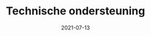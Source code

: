 ---
date: "2021-07-13"
draft: false
title: "Technische ondersteuning"
description: "Technische ondersteuening en support"
icon: "fas fa-dice-d6"  # fontawesome icon pack : https://fontawesome.com/icons/


######################### banner #####################
banner:
  title: "Technische ondersteuning"
  image: "images/products/02.jpg"
  content : "Technische ondersteuning bij een website is belangrijk. Dat is veel meer dan hulp bieden als een website is aangevallen of als de site plotseling van het net verdwijnt."
  button:
    enable : true
    label : "Neem contact op"
    link : "contact/"
  background_class: ""

      
######################### product_info #####################
product_info:
  enable : true
  title: "Update en onderhoud"
  content: "Het technische onderhoud van websites heeft meerdere aspecten. het bijhouden en bewerken van updates van plugins en Wordpress is er een, voortdurende controle van alle functionaliteiten is een andere. En de analyse van bezoek van de site is een derde.
  

  Daarnaast is de manier waarop inhoud gepubliceerd wordt van groot belang voor de zoekmachines (SEO)."
  background_class: "bg-light"
  features:
  - image: "images/products/01.jpg"
    content : "##### Veiligheid


    De belangrijkste taak is dat een website veilig is, dat de updates zijn bijgewerkt, de server optimaal is ingesteld en algemene 'security' routines worden opgevolgd.

    <br><br>

    ##### Snelheid

    Volgens de laatste berichten van Google zijn snelheid en structuur van de site, een indicatie voor rangering. Een snelle laadtijd is daardoor essentieel voor de zoekmachines. Voor mijn klanten volg ik de laatste aanbevelingen van Google.
    "

  - image: "images/products/02.jpg"
    content : "##### Support


     Ik bezoek de site na publicatie regelmatig en zorg voor wekelijkse backups, zodat een site snel terug geplaatst kan worden, bij een ongelukje. En onderzoek daarbij naar de reden waarom een site niet online is. 

    <br><br>

    ##### Extra functionaliteit

    Het web is voortdurend in beweging, nieuwe technieken en nieuwe digitale diensten worden voortdurend ontwikkeld. Soms kan een nieuwe technologie voor een specifieke klant van waarde zijn. 
    "

      
######################### content_and_image_ordered #####################
content_and_image_ordered:
  enable : true
  block:
  - title : "Bijdrage aan de inhoud (content)"
    background_class : ""
    images:
    - "images/service-1.png"
    - "images/service-2.png"
    - "images/service-3.png"
    content : "De teksten worden geleverd door Noorse partners. Onze teksten worden geschreven door Noren, die de Noorse taal als 'morsmål' moedertaal hebben.  
    <br><br>Voor sommige klanten ben ik verantwoordelijk voor alle inhoud, publiceer artikelen en producten op hun site. Ik controleer, soms kopieer en vertaal, soms 'scrape' inhoud van de leveranciers en publiceer die in aangepaste vorm op de site van mijn klanten."
      
  - title : "Verdere technische hulp"
    background_class : "bg-light"
    content : "De meeste uitdagingen liggen in de effektiviteit en integratie van de informatie. Een website is een start- of eindpunt van veel digitale marketing. We proberen zoveel mogelijk alle marketing kanalen op elkaar af te stemmen, zodat de publicatie in een kanaal ook op de andere kanalen is terug te vinden."
    images:
    - "images/service-1.png"

      
######################### CTA #####################
cta:
  enable : true
  title : "Voor een goede snelle veilige website."
  content : "Een onderhoudscontract geeft garandeert een goede snelle website en support bij het produceren van de inhoud."
  background_class: ""
  button:
    enable : true
    label : "Neem contact op"
    link : "contact/"

---